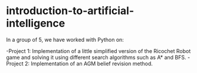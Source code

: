 # introduction-to-artificial-intelligence
In a group of 5, we have worked with Python on: 

-Project 1: Implementation of a little simplified version of the Ricochet Robot game and solving it using different search algorithms such as A* and BFS.
-Project 2: Implementation of an AGM belief revision method.

